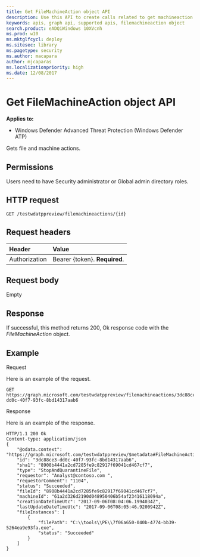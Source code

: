 ```yaml
---
title: Get FileMachineAction object API
description: Use this API to create calls related to get machineaction object
keywords: apis, graph api, supported apis, filemachineaction object
search.product: eADQiWindows 10XVcnh
ms.prod: w10
ms.mktglfcycl: deploy
ms.sitesec: library
ms.pagetype: security
ms.author: macapara
author: mjcaparas
ms.localizationpriority: high
ms.date: 12/08/2017
---
```


# Get FileMachineAction object API

**Applies to:**

- Windows Defender Advanced Threat Protection (Windows Defender ATP)



Gets file and machine actions.

## Permissions
Users need to have Security administrator or Global admin directory roles.

## HTTP request
```
GET /testwdatppreview/filemachineactions/{id}
```

## Request headers

Header | Value 
:---|:---
Authorization | Bearer {token}. **Required**.


## Request body
Empty

## Response
If successful, this method returns 200, Ok response code with the *FileMachineAction* object.


## Example

Request

Here is an example of the request.

```
GET https://graph.microsoft.com/testwdatppreview/filemachineactions/3dc88ce3-dd0c-40f7-93fc-8bd14317aab6
```

Response

Here is an example of the response.


```
HTTP/1.1 200 Ok
Content-type: application/json
{
    "@odata.context": "https://graph.microsoft.com/testwdatppreview/$metadata#FileMachineActions/$entity",
    "id": "3dc88ce3-dd0c-40f7-93fc-8bd14317aab6",
    "sha1": "8908b4441a2cd7285fe9c82917f69041cd467cf7",
    "type": "StopAndQuarantineFile",
    "requestor": "Analyst@contoso.com ",
    "requestorComment": "1104",
    "status": "Succeeded",
    "fileId": "8908b4441a2cd7285fe9c82917f69041cd467cf7",
    "machineId": "61a2d326d2190d048950406b54af23416118094a",
    "creationDateTimeUtc": "2017-09-06T08:04:06.1994034Z",
    "lastUpdateDateTimeUtc": "2017-09-06T08:05:46.9200942Z",
    "fileInstances": [
        {
            "filePath": "C:\\tools\\PE\\7f06a650-040b-4774-bb39-5264ea9e93fa.exe",
            "status": "Succeeded"
        }
    ]
}


```
